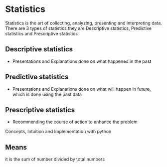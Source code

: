 # Statistics

Statistics is the art of collecting, analyzing, presenting and interpreting data. There are 3 types of statistics they are Descriptive statistics, Predictive statistics and Prescriptive statistics

## Descriptive statistics
* Presentations and Explanations done on what happened in the past

## Predictive statistics
* Presentations and Explanations done on what will happen in future, which is done using the past data

## Prescriptive statistics
* Recommending the course of action to enhance the problem

Concepts, Intuition and Implementation with python 

## Means 
it is the sum of number divided by total numbers

